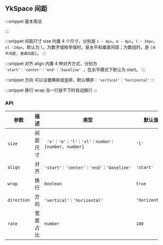 ## YkSpace 间距

:::snippet
基本用法

<SpacePrimary/>
:::

:::snippet
间距尺寸 size
内置 4 个尺寸，分别是 `s - 4px`，`m - 8px`，`l - 16px`，`xl -24px`，默认为 `l`，为数字或枚举值时，是水平和垂直间距；为数组时，是 `[水平间距, 垂直间距]`。
<SpaceSize/>
:::

:::snippet
对齐 align
内置 4 种对齐方式，分别为 `'start'｜'center'｜'end'｜'baseline' `，在水平模式下默认为 start。
<SpaceAlign/>
:::

:::snippet
方向
可以设置横排或竖排，默认横排：`'vertical'｜'horizontal'`
<SpaceVertical/>
:::

:::snippet
换行 wrap
当一行放不下时自动换行
<SpaceWrap/>
:::

### API

| 参数        | 描述     | 类型                                             | 默认值         |
| ----------- | -------- | ------------------------------------------------ | -------------- |
| `size`      | 间距尺寸 | ` 's'｜'m'｜'l'｜'xl'｜number｜[number, number]` | `'l'`          |
| `align`     | 对齐     | `'start'｜'center'｜'end'｜'baseline'`           | `'start'`      |
| `wrap`      | 换行     | `boolean`                                        | `true`         |
| `direction` | 方向     | `'vertical'｜'horizontal'`                       | `'horizontal'` |
| `rate`      | 宽度占比 | `number`                                         | `100`          |
